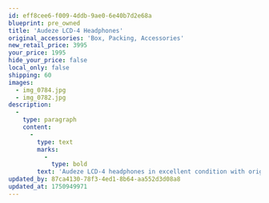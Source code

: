 ```yaml
---
id: eff8cee6-f009-4ddb-9ae0-6e40b7d2e68a
blueprint: pre_owned
title: 'Audeze LCD-4 Headphones'
original_accessories: 'Box, Packing, Accessories'
new_retail_price: 3995
your_price: 1995
hide_your_price: false
local_only: false
shipping: 60
images:
  - img_0784.jpg
  - img_0782.jpg
description:
  -
    type: paragraph
    content:
      -
        type: text
        marks:
          -
            type: bold
        text: 'Audeze LCD-4 headphones in excellent condition with original case and accessories. Headphones are from a one owner, smoke-free home and sold as new for $3,995.00'
updated_by: 87ca4130-78f3-4ed1-8b64-aa552d3d08a8
updated_at: 1750949971
---
```

